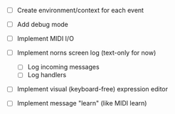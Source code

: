 - [ ] Create environment/context for each event
- [ ] Add debug mode
- [ ] Implement MIDI I/O
- [ ] Implement norns screen log (text-only for now)
    - [ ] Log incoming messages
    - [ ] Log handlers
- [ ] Implement visual (keyboard-free) expression editor
- [ ] Implement message "learn" (like MIDI learn)

